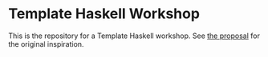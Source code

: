 # Template Haskell Workshop

This is the repository for a Template Haskell workshop. See [the proposal](doc/proposal.md) for the original
inspiration.
